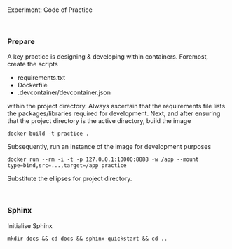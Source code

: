 <br>

Experiment: Code of Practice

<br>

### Prepare

A key practice is designing & developing within containers.  Foremost, create the scripts

* requirements.txt
* Dockerfile
* .devcontainer/devcontainer.json

within the project directory.  Always ascertain that the requirements file lists the packages/libraries required for development.  Next, and after ensuring that the project directory is the active directory, build the image

```shell
docker build -t practice .
```

Subsequently, run an instance of the image for development purposes

```shell
docker run --rm -i -t -p 127.0.0.1:10000:8888 -w /app --mount type=bind,src=...,target=/app practice
```

Substitute the ellipses for project directory.

<br>

### Sphinx

Initialise Sphinx

```shell
mkdir docs && cd docs && sphinx-quickstart && cd ..
```

<br>
<br>

<br>
<br>

<br>
<br>

<br>
<br>